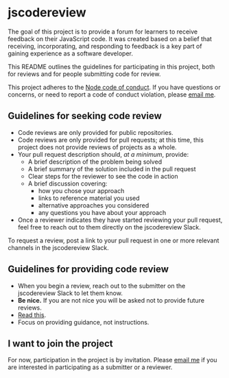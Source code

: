 # jscodereview

The goal of this project is to provide a forum for learners to receive feedback on their JavaScript code. It was created based on a belief that receiving, incorporating, and responding to feedback is a key part of gaining experience as a software developer.

This README outlines the guidelines for participating in this project, both for reviews and for people submitting code for review.

This project adheres to the [Node code of conduct](https://github.com/nodejs/node/blob/master/CODE_OF_CONDUCT.md). If you have questions or concerns, or need to report a code of conduct violation, please [email me](mailto:rmurphey@gmail.com).

## Guidelines for seeking code review

- Code reviews are only provided for public repositories.
- Code reviews are only provided for pull requests; at this time, this project does not provide reviews of projects as a whole.
- Your pull request description should, *at a minimum*, provide:
  - A brief description of the problem being solved
  - A brief summary of the solution included in the pull request
  - Clear steps for the reviewer to see the code in action
  - A brief discussion covering:
    - how you chose your approach
    - links to reference material you used
    - alternative approaches you considered
    - any questions you have about your approach
- Once a reviewer indicates they have started reviewing your pull request, feel free to reach out to them directly on the jscodereview Slack.

To request a review, post a link to your pull request in one or more relevant channels in the jscodereview Slack.

## Guidelines for providing code review

- When you begin a review, reach out to the submitter on the jscodereview Slack to let them know.
- **Be nice.** If you are not nice you will be asked not to provide future reviews.
- [Read this](https://storify.com/ReBeccaOrg/rebecca-s-rules-for-constructive-code-reviews).
- Focus on providing guidance, not instructions.

## I want to join the project

For now, participation in the project is by invitation. Please [email me](mailto:rmurphey@gmail.com) if you are interested in participating as a submitter or a reviewer.
